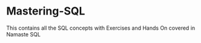 # Mastering-SQL
This contains all the SQL concepts with Exercises and Hands On covered in Namaste SQL 
